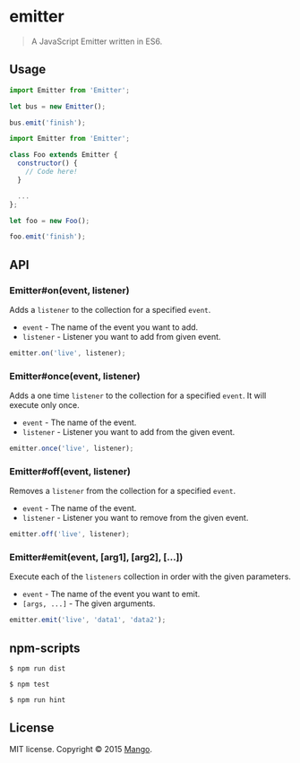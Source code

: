 # emitter

> A JavaScript Emitter written in ES6.

## Usage
```js
import Emitter from 'Emitter';

let bus = new Emitter();

bus.emit('finish');

```

```js
import Emitter from 'Emitter';

class Foo extends Emitter {
  constructor() {
    // Code here!
  }

  ...
};

let foo = new Foo();

foo.emit('finish');
```

## API

### Emitter#on(event, listener)
Adds a `listener` to the collection for a specified `event`.
- `event` - The name of the event you want to add.
- `listener` - Listener you want to add from given event.

```js
emitter.on('live', listener);
```

### Emitter#once(event, listener)
Adds a one time `listener` to the collection for a specified `event`. It will execute only once.
- `event` - The name of the event.
- `listener` - Listener you want to add from the given event.

```js
emitter.once('live', listener);
```

### Emitter#off(event, listener)
Removes a `listener` from the collection for a specified `event`.
- `event` - The name of the event.
- `listener` - Listener you want to remove from the given event.

```js
emitter.off('live', listener);
```

### Emitter#emit(event, [arg1], [arg2], [...])
Execute each of the `listeners` collection in order with the given parameters.
- `event` - The name of the event you want to emit.
- `[args, ...]` - The given arguments.

```js
emitter.emit('live', 'data1', 'data2');
```

## npm-scripts
```
$ npm run dist
```

```
$ npm test
```

```
$ npm run hint
```

## License
MIT license. Copyright © 2015 [Mango](http://getmango.com).
